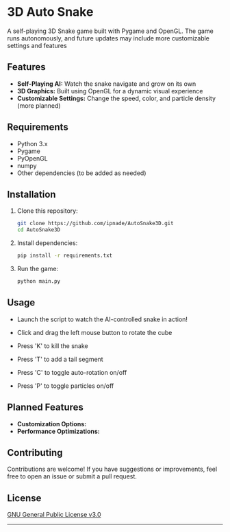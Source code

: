 # 3D Auto Snake

A self-playing 3D Snake game built with Pygame and OpenGL. The game runs autonomously, and future updates may include more customizable settings and features

## Features
- **Self-Playing AI:** Watch the snake navigate and grow on its own
- **3D Graphics:** Built using OpenGL for a dynamic visual experience
- **Customizable Settings:** Change the speed, color, and particle density (more planned)

## Requirements
- Python 3.x
- Pygame
- PyOpenGL
- numpy
- Other dependencies (to be added as needed)

## Installation
1. Clone this repository:
   ```sh
   git clone https://github.com/ipnade/AutoSnake3D.git
   cd AutoSnake3D
   ```
2. Install dependencies:
   ```sh
   pip install -r requirements.txt
   ```
3. Run the game:
   ```sh
   python main.py
   ```

## Usage
- Launch the script to watch the AI-controlled snake in action!

- Click and drag the left mouse button to rotate the cube

- Press 'K' to kill the snake
- Press 'T' to add a tail segment
- Press 'C' to toggle auto-rotation on/off
- Press 'P' to toggle particles on/off

## Planned Features
- **Customization Options:**
- **Performance Optimizations:**

## Contributing
Contributions are welcome! If you have suggestions or improvements, feel free to open an issue or submit a pull request.

## License
[GNU General Public License v3.0](LICENSE)

---
